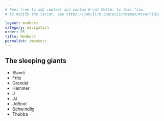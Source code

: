 ```yaml
---
# Feel free to add content and custom Front Matter to this file.
# To modify the layout, see https://jekyllrb.com/docs/themes/#overriding-theme-defaults

layout: members
category: navigation
order: 05
title: Members
permalink: /members
---
```



## The sleeping giants

 * Blandi
 * Fritz
 * Grendel
 * Hammer
 * J
 * JJ
 * JoBoot
 * Schwindlig
 * Thubba

